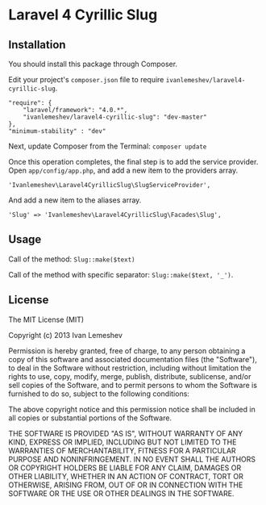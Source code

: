 Laravel 4 Cyrillic Slug
========

Installation
-------
You should install this package through Composer.

Edit your project's `composer.json` file to require `ivanlemeshev/laravel4-cyrillic-slug`.

    "require": {
        "laravel/framework": "4.0.*",
        "ivanlemeshev/laravel4-cyrillic-slug": "dev-master"
    },
    "minimum-stability" : "dev"

Next, update Composer from the Terminal:
    `composer update`

Once this operation completes, the final step is to add the service provider. Open `app/config/app.php`, and add a new item to the providers array.

  `'Ivanlemeshev\Laravel4CyrillicSlug\SlugServiceProvider',`

And add a new item to the aliases array.

  `'Slug' => 'Ivanlemeshev\Laravel4CyrillicSlug\Facades\Slug',`

Usage
-------
Call of the method: `Slug::make($text)`

Call of the method with specific separator: `Slug::make($text, '_')`.

License
-------

The MIT License (MIT)

Copyright (c) 2013 Ivan Lemeshev

Permission is hereby granted, free of charge, to any person obtaining a copy of this software and associated documentation files (the "Software"), to deal in the Software without restriction, including without limitation the rights to use, copy, modify, merge, publish, distribute, sublicense, and/or sell copies of the Software, and to permit persons to whom the Software is furnished to do so, subject to the following conditions:

The above copyright notice and this permission notice shall be included in all copies or substantial portions of the Software.

THE SOFTWARE IS PROVIDED "AS IS", WITHOUT WARRANTY OF ANY KIND, EXPRESS OR IMPLIED, INCLUDING BUT NOT LIMITED TO THE WARRANTIES OF MERCHANTABILITY, FITNESS FOR A PARTICULAR PURPOSE AND NONINFRINGEMENT. IN NO EVENT SHALL THE AUTHORS OR COPYRIGHT HOLDERS BE LIABLE FOR ANY CLAIM, DAMAGES OR OTHER LIABILITY, WHETHER IN AN ACTION OF CONTRACT, TORT OR OTHERWISE, ARISING FROM, OUT OF OR IN CONNECTION WITH THE SOFTWARE OR THE USE OR OTHER DEALINGS IN THE SOFTWARE.
